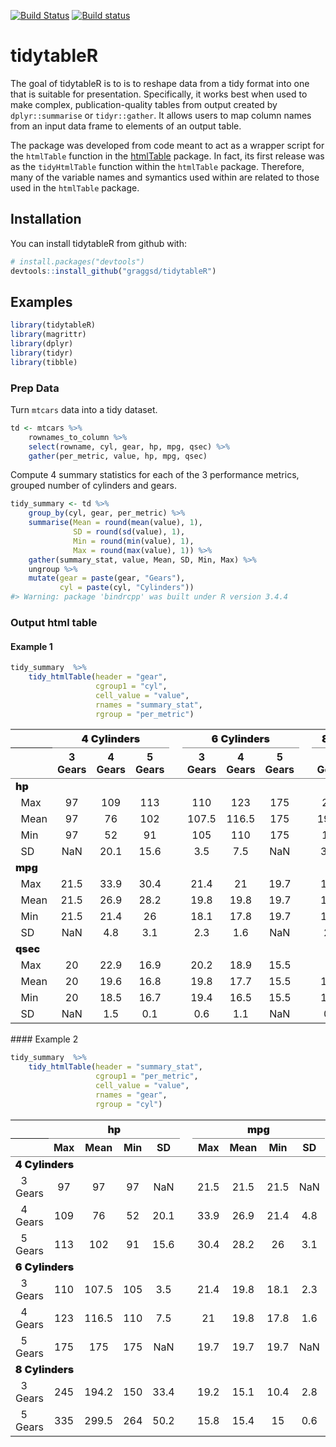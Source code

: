
<!-- README.md is generated from README.Rmd. Please edit that file -->
[![Build Status](https://travis-ci.org/graggsd/tidytableR.svg?branch=master)](https://travis-ci.org/graggsd/tidytableR) [![Build status](https://ci.appveyor.com/api/projects/status/nsalen7ay5tuwpqd/branch/master?svg=true)](https://ci.appveyor.com/project/graggsd/tidytabler/branch/master)

tidytableR
==========

The goal of tidytableR is to is to reshape data from a tidy format into one that is suitable for presentation. Specifically, it works best when used to make complex, publication-quality tables from output created by `dplyr::summarise` or `tidyr::gather`. It allows users to map column names from an input data frame to elements of an output table.

The package was developed from code meant to act as a wrapper script for the `htmlTable` function in the [htmlTable](https://cran.r-project.org/web/packages/htmlTable/index.html) package. In fact, its first release was as the `tidyHtmlTable` function within the `htmlTable` package. Therefore, many of the variable names and symantics used within are related to those used in the `htmlTable` package.

Installation
------------

You can install tidytableR from github with:

``` r
# install.packages("devtools")
devtools::install_github("graggsd/tidytableR")
```

Examples
--------

``` r
library(tidytableR)
library(magrittr)
library(dplyr)
library(tidyr)
library(tibble)
```

### Prep Data

Turn `mtcars` data into a tidy dataset.

``` r
td <- mtcars %>%
    rownames_to_column %>%
    select(rowname, cyl, gear, hp, mpg, qsec) %>%
    gather(per_metric, value, hp, mpg, qsec)
```

Compute 4 summary statistics for each of the 3 performance metrics, grouped number of cylinders and gears.

``` r
tidy_summary <- td %>%
    group_by(cyl, gear, per_metric) %>% 
    summarise(Mean = round(mean(value), 1),
              SD = round(sd(value), 1),
              Min = round(min(value), 1),
              Max = round(max(value), 1)) %>%
    gather(summary_stat, value, Mean, SD, Min, Max) %>% 
    ungroup %>% 
    mutate(gear = paste(gear, "Gears"),
           cyl = paste(cyl, "Cylinders"))
#> Warning: package 'bindrcpp' was built under R version 3.4.4
```

### Output html table

#### Example 1

``` r
tidy_summary  %>% 
    tidy_htmlTable(header = "gear",
                   cgroup1 = "cyl",
                   cell_value = "value", 
                   rnames = "summary_stat",
                   rgroup = "per_metric")
```

<table class="gmisc_table" style="border-collapse: collapse; margin-top: 1em; margin-bottom: 1em;">
<thead>
<tr>
<th style="border-top: 2px solid grey;">
</th>
<th colspan="3" style="font-weight: 900; border-bottom: 1px solid grey; border-top: 2px solid grey; text-align: center;">
4 Cylinders
</th>
<th style="border-top: 2px solid grey;; border-bottom: hidden;">
 
</th>
<th colspan="3" style="font-weight: 900; border-bottom: 1px solid grey; border-top: 2px solid grey; text-align: center;">
6 Cylinders
</th>
<th style="border-top: 2px solid grey;; border-bottom: hidden;">
 
</th>
<th colspan="2" style="font-weight: 900; border-bottom: 1px solid grey; border-top: 2px solid grey; text-align: center;">
8 Cylinders
</th>
</tr>
<tr>
<th style="border-bottom: 1px solid grey;">
</th>
<th style="border-bottom: 1px solid grey; text-align: center;">
3 Gears
</th>
<th style="border-bottom: 1px solid grey; text-align: center;">
4 Gears
</th>
<th style="border-bottom: 1px solid grey; text-align: center;">
5 Gears
</th>
<th style="border-bottom: 1px solid grey;" colspan="1">
 
</th>
<th style="border-bottom: 1px solid grey; text-align: center;">
3 Gears
</th>
<th style="border-bottom: 1px solid grey; text-align: center;">
4 Gears
</th>
<th style="border-bottom: 1px solid grey; text-align: center;">
5 Gears
</th>
<th style="border-bottom: 1px solid grey;" colspan="1">
 
</th>
<th style="border-bottom: 1px solid grey; text-align: center;">
3 Gears
</th>
<th style="border-bottom: 1px solid grey; text-align: center;">
5 Gears
</th>
</tr>
</thead>
<tbody>
<tr>
<td colspan="11" style="font-weight: 900;">
hp
</td>
</tr>
<tr>
<td style="text-align: left;">
  Max
</td>
<td style="text-align: center;">
97
</td>
<td style="text-align: center;">
109
</td>
<td style="text-align: center;">
113
</td>
<td style colspan="1">
 
</td>
<td style="text-align: center;">
110
</td>
<td style="text-align: center;">
123
</td>
<td style="text-align: center;">
175
</td>
<td style colspan="1">
 
</td>
<td style="text-align: center;">
245
</td>
<td style="text-align: center;">
335
</td>
</tr>
<tr>
<td style="text-align: left;">
  Mean
</td>
<td style="text-align: center;">
97
</td>
<td style="text-align: center;">
76
</td>
<td style="text-align: center;">
102
</td>
<td style colspan="1">
 
</td>
<td style="text-align: center;">
107.5
</td>
<td style="text-align: center;">
116.5
</td>
<td style="text-align: center;">
175
</td>
<td style colspan="1">
 
</td>
<td style="text-align: center;">
194.2
</td>
<td style="text-align: center;">
299.5
</td>
</tr>
<tr>
<td style="text-align: left;">
  Min
</td>
<td style="text-align: center;">
97
</td>
<td style="text-align: center;">
52
</td>
<td style="text-align: center;">
91
</td>
<td style colspan="1">
 
</td>
<td style="text-align: center;">
105
</td>
<td style="text-align: center;">
110
</td>
<td style="text-align: center;">
175
</td>
<td style colspan="1">
 
</td>
<td style="text-align: center;">
150
</td>
<td style="text-align: center;">
264
</td>
</tr>
<tr>
<td style="text-align: left;">
  SD
</td>
<td style="text-align: center;">
NaN
</td>
<td style="text-align: center;">
20.1
</td>
<td style="text-align: center;">
15.6
</td>
<td style colspan="1">
 
</td>
<td style="text-align: center;">
3.5
</td>
<td style="text-align: center;">
7.5
</td>
<td style="text-align: center;">
NaN
</td>
<td style colspan="1">
 
</td>
<td style="text-align: center;">
33.4
</td>
<td style="text-align: center;">
50.2
</td>
</tr>
<tr>
<td colspan="11" style="font-weight: 900;">
mpg
</td>
</tr>
<tr>
<td style="text-align: left;">
  Max
</td>
<td style="text-align: center;">
21.5
</td>
<td style="text-align: center;">
33.9
</td>
<td style="text-align: center;">
30.4
</td>
<td style colspan="1">
 
</td>
<td style="text-align: center;">
21.4
</td>
<td style="text-align: center;">
21
</td>
<td style="text-align: center;">
19.7
</td>
<td style colspan="1">
 
</td>
<td style="text-align: center;">
19.2
</td>
<td style="text-align: center;">
15.8
</td>
</tr>
<tr>
<td style="text-align: left;">
  Mean
</td>
<td style="text-align: center;">
21.5
</td>
<td style="text-align: center;">
26.9
</td>
<td style="text-align: center;">
28.2
</td>
<td style colspan="1">
 
</td>
<td style="text-align: center;">
19.8
</td>
<td style="text-align: center;">
19.8
</td>
<td style="text-align: center;">
19.7
</td>
<td style colspan="1">
 
</td>
<td style="text-align: center;">
15.1
</td>
<td style="text-align: center;">
15.4
</td>
</tr>
<tr>
<td style="text-align: left;">
  Min
</td>
<td style="text-align: center;">
21.5
</td>
<td style="text-align: center;">
21.4
</td>
<td style="text-align: center;">
26
</td>
<td style colspan="1">
 
</td>
<td style="text-align: center;">
18.1
</td>
<td style="text-align: center;">
17.8
</td>
<td style="text-align: center;">
19.7
</td>
<td style colspan="1">
 
</td>
<td style="text-align: center;">
10.4
</td>
<td style="text-align: center;">
15
</td>
</tr>
<tr>
<td style="text-align: left;">
  SD
</td>
<td style="text-align: center;">
NaN
</td>
<td style="text-align: center;">
4.8
</td>
<td style="text-align: center;">
3.1
</td>
<td style colspan="1">
 
</td>
<td style="text-align: center;">
2.3
</td>
<td style="text-align: center;">
1.6
</td>
<td style="text-align: center;">
NaN
</td>
<td style colspan="1">
 
</td>
<td style="text-align: center;">
2.8
</td>
<td style="text-align: center;">
0.6
</td>
</tr>
<tr>
<td colspan="11" style="font-weight: 900;">
qsec
</td>
</tr>
<tr>
<td style="text-align: left;">
  Max
</td>
<td style="text-align: center;">
20
</td>
<td style="text-align: center;">
22.9
</td>
<td style="text-align: center;">
16.9
</td>
<td style colspan="1">
 
</td>
<td style="text-align: center;">
20.2
</td>
<td style="text-align: center;">
18.9
</td>
<td style="text-align: center;">
15.5
</td>
<td style colspan="1">
 
</td>
<td style="text-align: center;">
18
</td>
<td style="text-align: center;">
14.6
</td>
</tr>
<tr>
<td style="text-align: left;">
  Mean
</td>
<td style="text-align: center;">
20
</td>
<td style="text-align: center;">
19.6
</td>
<td style="text-align: center;">
16.8
</td>
<td style colspan="1">
 
</td>
<td style="text-align: center;">
19.8
</td>
<td style="text-align: center;">
17.7
</td>
<td style="text-align: center;">
15.5
</td>
<td style colspan="1">
 
</td>
<td style="text-align: center;">
17.1
</td>
<td style="text-align: center;">
14.6
</td>
</tr>
<tr>
<td style="text-align: left;">
  Min
</td>
<td style="text-align: center;">
20
</td>
<td style="text-align: center;">
18.5
</td>
<td style="text-align: center;">
16.7
</td>
<td style colspan="1">
 
</td>
<td style="text-align: center;">
19.4
</td>
<td style="text-align: center;">
16.5
</td>
<td style="text-align: center;">
15.5
</td>
<td style colspan="1">
 
</td>
<td style="text-align: center;">
15.4
</td>
<td style="text-align: center;">
14.5
</td>
</tr>
<tr>
<td style="border-bottom: 2px solid grey; text-align: left;">
  SD
</td>
<td style="border-bottom: 2px solid grey; text-align: center;">
NaN
</td>
<td style="border-bottom: 2px solid grey; text-align: center;">
1.5
</td>
<td style="border-bottom: 2px solid grey; text-align: center;">
0.1
</td>
<td style="border-bottom: 2px solid grey;" colspan="1">
 
</td>
<td style="border-bottom: 2px solid grey; text-align: center;">
0.6
</td>
<td style="border-bottom: 2px solid grey; text-align: center;">
1.1
</td>
<td style="border-bottom: 2px solid grey; text-align: center;">
NaN
</td>
<td style="border-bottom: 2px solid grey;" colspan="1">
 
</td>
<td style="border-bottom: 2px solid grey; text-align: center;">
0.8
</td>
<td style="border-bottom: 2px solid grey; text-align: center;">
0.1
</td>
</tr>
</tbody>
</table>
#### Example 2

``` r
tidy_summary  %>% 
    tidy_htmlTable(header = "summary_stat",
                   cgroup1 = "per_metric",
                   cell_value = "value", 
                   rnames = "gear",
                   rgroup = "cyl")
```

<table class="gmisc_table" style="border-collapse: collapse; margin-top: 1em; margin-bottom: 1em;">
<thead>
<tr>
<th style="border-top: 2px solid grey;">
</th>
<th colspan="4" style="font-weight: 900; border-bottom: 1px solid grey; border-top: 2px solid grey; text-align: center;">
hp
</th>
<th style="border-top: 2px solid grey;; border-bottom: hidden;">
 
</th>
<th colspan="4" style="font-weight: 900; border-bottom: 1px solid grey; border-top: 2px solid grey; text-align: center;">
mpg
</th>
<th style="border-top: 2px solid grey;; border-bottom: hidden;">
 
</th>
<th colspan="4" style="font-weight: 900; border-bottom: 1px solid grey; border-top: 2px solid grey; text-align: center;">
qsec
</th>
</tr>
<tr>
<th style="border-bottom: 1px solid grey;">
</th>
<th style="border-bottom: 1px solid grey; text-align: center;">
Max
</th>
<th style="border-bottom: 1px solid grey; text-align: center;">
Mean
</th>
<th style="border-bottom: 1px solid grey; text-align: center;">
Min
</th>
<th style="border-bottom: 1px solid grey; text-align: center;">
SD
</th>
<th style="border-bottom: 1px solid grey;" colspan="1">
 
</th>
<th style="border-bottom: 1px solid grey; text-align: center;">
Max
</th>
<th style="border-bottom: 1px solid grey; text-align: center;">
Mean
</th>
<th style="border-bottom: 1px solid grey; text-align: center;">
Min
</th>
<th style="border-bottom: 1px solid grey; text-align: center;">
SD
</th>
<th style="border-bottom: 1px solid grey;" colspan="1">
 
</th>
<th style="border-bottom: 1px solid grey; text-align: center;">
Max
</th>
<th style="border-bottom: 1px solid grey; text-align: center;">
Mean
</th>
<th style="border-bottom: 1px solid grey; text-align: center;">
Min
</th>
<th style="border-bottom: 1px solid grey; text-align: center;">
SD
</th>
</tr>
</thead>
<tbody>
<tr>
<td colspan="15" style="font-weight: 900;">
4 Cylinders
</td>
</tr>
<tr>
<td style="text-align: left;">
  3 Gears
</td>
<td style="text-align: center;">
97
</td>
<td style="text-align: center;">
97
</td>
<td style="text-align: center;">
97
</td>
<td style="text-align: center;">
NaN
</td>
<td style colspan="1">
 
</td>
<td style="text-align: center;">
21.5
</td>
<td style="text-align: center;">
21.5
</td>
<td style="text-align: center;">
21.5
</td>
<td style="text-align: center;">
NaN
</td>
<td style colspan="1">
 
</td>
<td style="text-align: center;">
20
</td>
<td style="text-align: center;">
20
</td>
<td style="text-align: center;">
20
</td>
<td style="text-align: center;">
NaN
</td>
</tr>
<tr>
<td style="text-align: left;">
  4 Gears
</td>
<td style="text-align: center;">
109
</td>
<td style="text-align: center;">
76
</td>
<td style="text-align: center;">
52
</td>
<td style="text-align: center;">
20.1
</td>
<td style colspan="1">
 
</td>
<td style="text-align: center;">
33.9
</td>
<td style="text-align: center;">
26.9
</td>
<td style="text-align: center;">
21.4
</td>
<td style="text-align: center;">
4.8
</td>
<td style colspan="1">
 
</td>
<td style="text-align: center;">
22.9
</td>
<td style="text-align: center;">
19.6
</td>
<td style="text-align: center;">
18.5
</td>
<td style="text-align: center;">
1.5
</td>
</tr>
<tr>
<td style="text-align: left;">
  5 Gears
</td>
<td style="text-align: center;">
113
</td>
<td style="text-align: center;">
102
</td>
<td style="text-align: center;">
91
</td>
<td style="text-align: center;">
15.6
</td>
<td style colspan="1">
 
</td>
<td style="text-align: center;">
30.4
</td>
<td style="text-align: center;">
28.2
</td>
<td style="text-align: center;">
26
</td>
<td style="text-align: center;">
3.1
</td>
<td style colspan="1">
 
</td>
<td style="text-align: center;">
16.9
</td>
<td style="text-align: center;">
16.8
</td>
<td style="text-align: center;">
16.7
</td>
<td style="text-align: center;">
0.1
</td>
</tr>
<tr>
<td colspan="15" style="font-weight: 900;">
6 Cylinders
</td>
</tr>
<tr>
<td style="text-align: left;">
  3 Gears
</td>
<td style="text-align: center;">
110
</td>
<td style="text-align: center;">
107.5
</td>
<td style="text-align: center;">
105
</td>
<td style="text-align: center;">
3.5
</td>
<td style colspan="1">
 
</td>
<td style="text-align: center;">
21.4
</td>
<td style="text-align: center;">
19.8
</td>
<td style="text-align: center;">
18.1
</td>
<td style="text-align: center;">
2.3
</td>
<td style colspan="1">
 
</td>
<td style="text-align: center;">
20.2
</td>
<td style="text-align: center;">
19.8
</td>
<td style="text-align: center;">
19.4
</td>
<td style="text-align: center;">
0.6
</td>
</tr>
<tr>
<td style="text-align: left;">
  4 Gears
</td>
<td style="text-align: center;">
123
</td>
<td style="text-align: center;">
116.5
</td>
<td style="text-align: center;">
110
</td>
<td style="text-align: center;">
7.5
</td>
<td style colspan="1">
 
</td>
<td style="text-align: center;">
21
</td>
<td style="text-align: center;">
19.8
</td>
<td style="text-align: center;">
17.8
</td>
<td style="text-align: center;">
1.6
</td>
<td style colspan="1">
 
</td>
<td style="text-align: center;">
18.9
</td>
<td style="text-align: center;">
17.7
</td>
<td style="text-align: center;">
16.5
</td>
<td style="text-align: center;">
1.1
</td>
</tr>
<tr>
<td style="text-align: left;">
  5 Gears
</td>
<td style="text-align: center;">
175
</td>
<td style="text-align: center;">
175
</td>
<td style="text-align: center;">
175
</td>
<td style="text-align: center;">
NaN
</td>
<td style colspan="1">
 
</td>
<td style="text-align: center;">
19.7
</td>
<td style="text-align: center;">
19.7
</td>
<td style="text-align: center;">
19.7
</td>
<td style="text-align: center;">
NaN
</td>
<td style colspan="1">
 
</td>
<td style="text-align: center;">
15.5
</td>
<td style="text-align: center;">
15.5
</td>
<td style="text-align: center;">
15.5
</td>
<td style="text-align: center;">
NaN
</td>
</tr>
<tr>
<td colspan="15" style="font-weight: 900;">
8 Cylinders
</td>
</tr>
<tr>
<td style="text-align: left;">
  3 Gears
</td>
<td style="text-align: center;">
245
</td>
<td style="text-align: center;">
194.2
</td>
<td style="text-align: center;">
150
</td>
<td style="text-align: center;">
33.4
</td>
<td style colspan="1">
 
</td>
<td style="text-align: center;">
19.2
</td>
<td style="text-align: center;">
15.1
</td>
<td style="text-align: center;">
10.4
</td>
<td style="text-align: center;">
2.8
</td>
<td style colspan="1">
 
</td>
<td style="text-align: center;">
18
</td>
<td style="text-align: center;">
17.1
</td>
<td style="text-align: center;">
15.4
</td>
<td style="text-align: center;">
0.8
</td>
</tr>
<tr>
<td style="border-bottom: 2px solid grey; text-align: left;">
  5 Gears
</td>
<td style="border-bottom: 2px solid grey; text-align: center;">
335
</td>
<td style="border-bottom: 2px solid grey; text-align: center;">
299.5
</td>
<td style="border-bottom: 2px solid grey; text-align: center;">
264
</td>
<td style="border-bottom: 2px solid grey; text-align: center;">
50.2
</td>
<td style="border-bottom: 2px solid grey;" colspan="1">
 
</td>
<td style="border-bottom: 2px solid grey; text-align: center;">
15.8
</td>
<td style="border-bottom: 2px solid grey; text-align: center;">
15.4
</td>
<td style="border-bottom: 2px solid grey; text-align: center;">
15
</td>
<td style="border-bottom: 2px solid grey; text-align: center;">
0.6
</td>
<td style="border-bottom: 2px solid grey;" colspan="1">
 
</td>
<td style="border-bottom: 2px solid grey; text-align: center;">
14.6
</td>
<td style="border-bottom: 2px solid grey; text-align: center;">
14.6
</td>
<td style="border-bottom: 2px solid grey; text-align: center;">
14.5
</td>
<td style="border-bottom: 2px solid grey; text-align: center;">
0.1
</td>
</tr>
</tbody>
</table>
